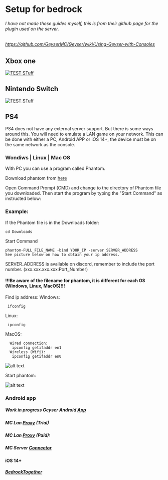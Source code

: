 # Setup for bedrock
###### I have not made these guides myself, this is from their github page for the plugin used on the server.
###### https://github.com/GeyserMC/Geyser/wiki/Using-Geyser-with-Consoles
## Xbox one
[![TEST STuff](https://img.youtube.com/vi/g8mHvasVHMs/0.jpg)](https://www.youtube.com/watch?v=g8mHvasVHMs)
## Nintendo Switch
[![TEST STuff](https://img.youtube.com/vi/zalT_oR1nPM/0.jpg)](https://www.youtube.com/watch?v=zalT_oR1nPM)
## PS4

PS4 does not have any external server support. But there is some ways around this. 
You will need to emulate a LAN game on your network. 
This can be done with either a PC, Android APP or iOS 14+, the device must be on the same network as the console.

### Wondiws | Linux | Mac OS
With PC you can use a program called Phantom. 

Download phantom from [here](https://github.com/jhead/phantom/releases)

Open Command Prompt (CMD) and change to the directory of Phantom file you downloaded.
Then start the program by typing the "Start Command" as instructed below:
### Example: 
If the Phantom file is in the Downloads folder:

    cd Downloads  
   Start Command
   
    phantom-FULL_FILE_NAME -bind YOUR_IP -server SERVER_ADDRESS
    See picture below on how to obtain your ip address.
   SERVER_ADDRESS is available on discord, remember to include the port number. (xxx.xxx.xxx.xxx:Port_Number)
   
   #### !!!Be aware of the filename for phantom, it is different for each OS (Windows, Linux, MacOS)!!!
   
 Find ip address:
 Windows:
 
     ifconfig  
     
 Linux:
 
     ipconfig
     
  MacOS:
  
      Wired connection:
       ipconfig getifaddr en1
      Wireless (Wifi): 
       ipconfig getifaddr en0
       
 ![alt text](https://github.com/mrvasquez2/VanillaServer/blob/main/Pictures/ipconfig.PNG?raw=true)
 
 Start phantom:
 
![alt text](https://github.com/mrvasquez2/VanillaServer/blob/main/Pictures/phantom.PNG?raw=true)



### Android app
##### Work in progress Geyser Android [App](https://github.com/GeyserMC/GeyserAndroid)
##### MC Lan [Proxy](https://play.google.com/store/apps/details?id=com.luzenna.mineproxydroidtrial) (Trial)
##### MC Lan [Proxy](https://play.google.com/store/apps/details?id=com.luzenna.mineproxydroid) (Paid):
##### MC Server [Connector](https://play.google.com/store/apps/details?id=com.smokiem.mcserverconnector)
#### iOS 14+
##### [BedrockTogether](https://apps.apple.com/app/bedrocktogether/id1534593376)

